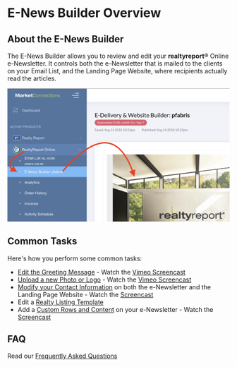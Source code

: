 # E-News Builder Overview

## About the E-News Builder <a id="about-the-e-news-builder"></a>

The E-News Builder allows you to review and edit your **realtyreport**® Online e-Newsletter.  It  controls both the e-Newsletter that is mailed to the clients on your Email List, and the Landing Page Website, where recipients actually read the articles.

![](../.gitbook/assets/market-connections-ocs3-or-enews-builder-overview.png)

## Common Tasks <a id="common-tasks"></a>

Here's how you perform some common tasks:

* [Edit the Greeting Message](https://ocshelp.marketconnections.com/e-news-builder/e-news-builder-edit-greeting-message.html) - Watch the [Vimeo Screencast](https://vimeo.com/253806553)
* [Upload a new Photo or Logo](https://ocshelp.marketconnections.com/e-news-builder/upload-an-image.html) - Watch the [Vimeo Screencast](https://vimeo.com/253812114)
* [Modify your Contact Information](https://ocshelp.marketconnections.com/e-news-builder/modify-contact-info.html) on both the e-Newsletter and the Landing Page Website - Watch the [Screencast](https://vimeo.com/253822009)
* Edit a [Realty Listing Template](https://ocshelp.marketconnections.com/e-news-builder/e-news-builder-real-estate-listings.html)
* Add a [Custom Rows and Content](https://ocshelp.marketconnections.com/e-news-builder/e-news-builder-add-real-estate-listings-and-custom-rows.html) on your e-Newsletter - Watch the [Screencast](https://vimeo.com/253832797)

## FAQ <a id="faq"></a>

Read our [Frequently Asked Questions](https://ocshelp.marketconnections.com/e-news-builder/e-news-faq.html)

